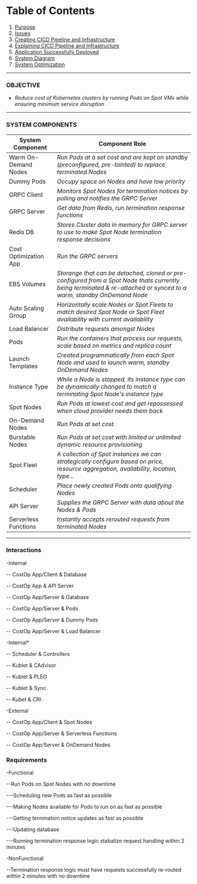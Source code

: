 # Table of Contents
1. [Purpose](#purpose)
2. [Issues](#issues)
3. [Creating CICD Pipeline and Infrastructure](#create-cicd-pipeline-and-infrastructure)
4. [Explaining CICD Pipeline and Infrastructure](#cicd-pipeline-and-infrastructure-explanation)
5. [Application Successfully Deployed](#successful-deployment)
6. [System Diagram](#system-diagram)
7. [System Optimization](#system-optimization)

---


### OBJECTIVE
* _Reduce cost of Kubernetes clusters by running Pods on Spot VMs while ensuring minimum service disruption_

---

### SYSTEM COMPONENTS

| System Component       | Component Role                                                                                       |
|------------------------|------------------------------------------------------------------------------------------------------|
| Warm On-Demand Nodes   | _Run Pods at a set cost and are kept on standby (preconfigured, pre-tainted) to replace terminated Nodes_    |
| Dummy Pods             | _Occupy space on Nodes and have low priority_                                                          |
| GRPC Client            | _Monitors Spot Nodes for termination notices by polling and notifies the GRPC Server_                  |
| GRPC Server            | _Get data from Redis, run termination response functions_                                              |
| Redis DB               | _Stores Cluster data in memory for GRPC server to use to make Spot Node termination response decisions_                           |
| Cost Optimization App  | _Run the GRPC servers_                                                                                 |
| EBS Volumes            | _Storange that can be detached, cloned or pre-configured from a Spot Node thats currently being terminated & re-attached or synced to a warm, standby OnDemand Node_ |
| Auto Scaling Group     | _Horizontally scale Nodes or Spot Fleets to match desired Spot Node or Spot Fleet availability with current availability_ |
| Load Balancer          | _Distribute requests amongst Nodes_                                                                    |
| Pods                   | _Run the containers that process our requests, scale based on metrics and replica count_               |
| Launch Templates       | _Created programmatically from each Spot Node and used to launch warm, standby OnDemand Nodes_         |
| Instance Type          | _While a Node is stopped, its instance type can be dynamically changed to match a terminating Spot Node's instance type_ |
| Spot Nodes             | _Run Pods at lowest cost and get repossessed when cloud provider needs them back_                      |
| On-Demand Nodes        | _Run Pods at set cost_                                                                                 |
| Burstable Nodes        | _Run Pods at set cost with limited or unlimited dynamic resource provisioning_                         |
| Spot Fleet             | _A collection of Spot instances we can strategically configure based on price, resource aggregation, availability, location, type..._ |
| Scheduler              | _Place newly created Pods onto qualifying Nodes_                                                       |
| API Server             | _Supplies the GRPC Server with data about the Nodes & Pods_                                            |
| Serverless Functions   | _Instantly accepts rerouted requests from terminated Nodes_                                            |

---

### Interactions
-Internal

-- CostOp App/Client & Database

-- CostOp App & API Server

-- CostOp App/Server & Database

-- CostOp App/Server & Pods

-- CostOp App/Server & Dummy Pods

-- CostOp App/Server & Load Balancer

-Internal*

-- Scheduler & Controllers

-- Kublet & CAdvisor

-- Kublet & PLEG

-- Kublet & Sync

-- Kubet & CRI

-External

-- CostOp App/Client & Spot Nodes

-- CostOp App/Server & Serverless Functions

-- CostOp App/Server & OnDemand Nodes

### Requirements

-Functional

--Run Pods on Spot Nodes with no downtime

---Scheduling new Pods as fast as possible

---Making Nodes available for Pods to run on as fast as possible

---Getting termination notice updates as fast as possible

---Updating database

---Running termination response logic stabalize request handling within 2 minutes

-NonFunctional

--Termination response logic must have requests successfully re-routed within 2 minutes with no downtime 

